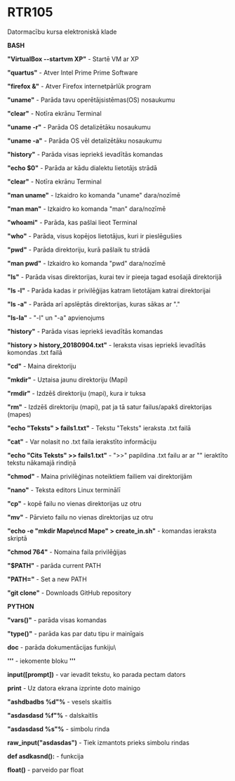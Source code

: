 # RTR105
Datormacību kursa elektroniskā klade

<b>BASH</b>

<b>"VirtualBox --startvm XP"</b> - Startē VM ar XP

<b>"quartus"</b> - Atver Intel Prime Prime Software

<b>"firefox &"</b> - Atver Firefox internetpārlūk program

<b>"uname"</b> - Parāda tavu operētājsistēmas(OS) nosaukumu

<b>"clear"</b> - Notīra ekrānu Terminal

<b>"uname -r"</b> - Parāda OS detalizētāku nosaukumu

<b>"uname -a"</b> - Parāda OS vēl detalizētāku nosaukumu

<b>"history"</b> - Parāda visas iepriekš ievadītās komandas

<b>"echo $0"</b> - Parāda ar kādu dialektu lietotājs strādā

<b>"clear"</b> - Notīra ekrānu Terminal

<b>"man uname"</b> - Izkaidro ko komanda "uname" dara/nozīmē

<b>"man man"</b> - Izkaidro ko komanda "man" dara/nozīmē

<b>"whoami"</b> - Parāda, kas pašlai lieot Terminal

<b>"who"</b> - Parāda, visus kopējos lietotājus, kuri ir pieslēgušies

<b>"pwd"</b> - Parāda direktoriju, kurā pašlaik tu strādā

<b>"man pwd"</b> - Izkaidro ko komanda "pwd" dara/nozīmē

<b>"ls"</b> - Parāda visas direktorijas, kurai tev ir pieeja tagad esošajā direktorijā

<b>"ls -l"</b> - Parāda kadas ir privilēģijas katram lietotājam katrai direktorijai

<b>"ls -a"</b> - Parāda arī apslēptās direktorijas, kuras sākas ar "."

<b>"ls-la"</b> - "-l" un "-a" apvienojums

<b>"history"</b> - Parāda visas iepriekš ievadītās komandas

<b>"history > history_20180904.txt"</b> - Ieraksta visas iepriekš ievadītās komondas .txt failā

<b>"cd"</b> - Maina direktoriju

<b>"mkdir"</b> - Uztaisa jaunu direktoriju (Mapi)

<b>"rmdir"</b> - Izdzēš direktoriju (mapi), kura ir tuksa

<b>"rm"</b> - Izdzēš direktoriju (mapi), pat ja tā satur failus/apakš direktorijas (mapes)

<b>"echo "Teksts" > fails1.txt"</b> - Tekstu "Teksts" ieraksta .txt failā

<b>"cat"</b> - Var nolasit no .txt faila ierakstīto informāciju

<b>"echo "Cits Teksts" >> fails1.txt"</b> - ">>" papildina .txt failu ar ar "" ieraktīto tekstu nākamajā rindiņā

<b>"chmod"</b> - Maina privilēģinas noteiktiem failiem vai direktorijām

<b>"nano"</b> - Teksta editors Linux terminālī

<b>"cp"</b> - kopē failu no vienas direktorijas uz otru

<b>"mv"</b> - Pārvieto failu no vienas direktorijas uz otru

<b>"echo -e "mkdir Mape\ncd Mape" > create_in.sh"</b> - komandas ieraksta skriptā

<b>"chmod 764"</b> - Nomaina faila privilēģijas

<b>"$PATH"</b> - parāda current PATH

<b>"PATH="</b> - Set a new PATH

<b>"git clone"</b> - Downloads GitHub repository

<b>PYTHON</b>

<b>"vars()"</b> - parāda visas komandas

<b>"type()"</b> - parāda kas par datu tipu ir mainīgais

<b>__doc__</b> - parāda dokumentācijas funkiju\

<b>'''</b>
          - iekomente bloku
<b>'''</b>

<b>input([prompt])</b> - var ievadit tekstu, ko parada pectam dators

<b>print</b> - Uz datora ekrana izprinte doto mainigo

<b>"ashdbadbs %d"%</b> - vesels skaitlis

<b>"asdasdasd %f"%</b> - dalskaitlis

<b>"asdasdasd %s"%</b> - simbolu rinda

<b>raw_input("asdasdas")</b> - Tiek izmantots prieks simbolu rindas

<b>def asdkasnd():</b> - funkcija

<b>float()</b> - parveido par float


